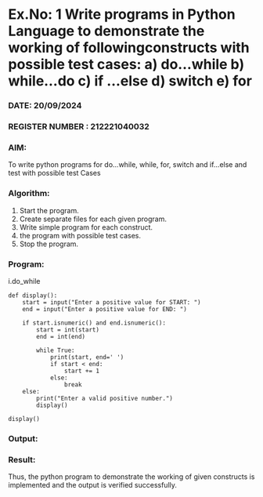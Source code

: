 # Ex.No: 1 Write programs in Python Language to demonstrate the working of followingconstructs with possible test cases: a) do…while b) while…do c) if …else d) switch e) for 

### DATE:  20/09/2024                                                                          
### REGISTER NUMBER : 212221040032

### AIM:  
To write python programs for do…while, while, for, switch and if…else and test with possible test 
Cases 

### Algorithm:
1. Start the program.
2. Create separate files for each given program.
3. Write simple program for each construct.
4.  the program with possible test cases.
5. Stop the program.
### Program:
i.do_while
```
def display():
    start = input("Enter a positive value for START: ")
    end = input("Enter a positive value for END: ")

    if start.isnumeric() and end.isnumeric():
        start = int(start)
        end = int(end)
        
        while True:
            print(start, end=' ')
            if start < end:
                start += 1
            else:
                break
    else:
        print("Enter a valid positive number.")
        display()

display()

```















### Output:







### Result:
Thus, the python program to demonstrate the working of given constructs is implemented and the output is verified successfully.


